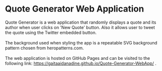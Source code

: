 # Quote Generator Web Application

Quote Generator is a web application that randomly displays a quote and its author when user clicks on 'New Quote' button. Also it allows user to tweet the quote using the Twitter embedded button. <br /><br />
The background used when styling the app is a repeatable SVG background pattern chosen from heropatterns.com. <br /><br />
The web application is hosted on GitHub Pages and can be visited to the following link: https://gaitaaidanadine.github.io/Quote-Generator-WebApp/ .
